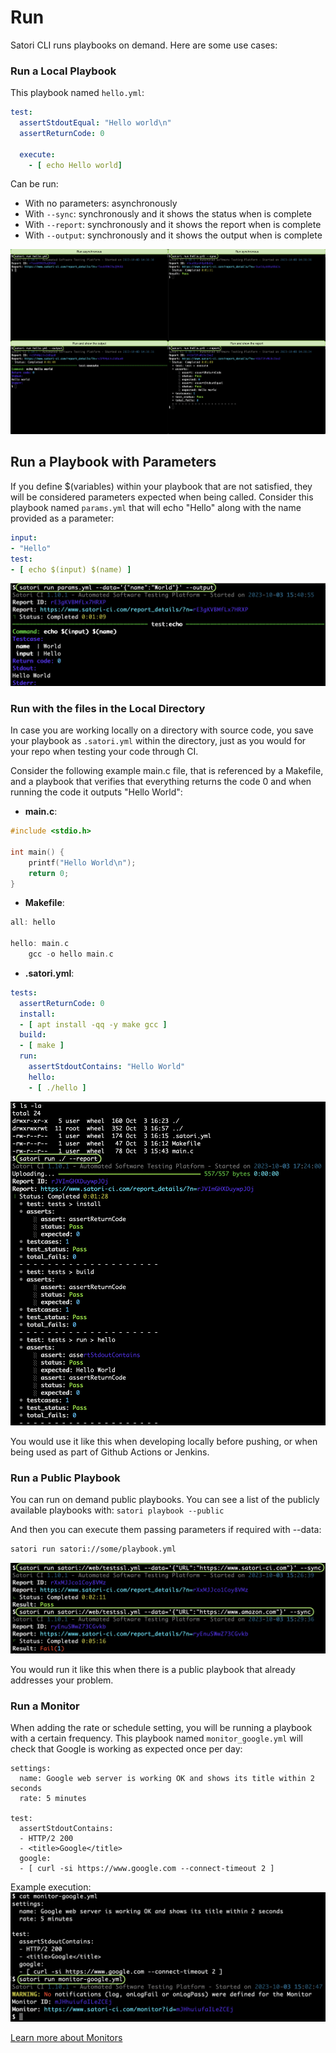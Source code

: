 # Run

Satori CLI runs playbooks on demand. Here are some use cases:

### Run a Local Playbook

This playbook named `hello.yml`:

```yml
test:
  assertStdoutEqual: "Hello world\n"
  assertReturnCode: 0

  execute:
    - [ echo Hello world]
```

Can be run:
- With no parameters: asynchronously
- With `--sync`: synchronously and it shows the status when is complete
- With `--report`: synchronously and it shows the report when is complete
- With `--output`: synchronously and it shows the output when is complete

![Run aync and async](img/run_1.png)

## Run a Playbook with Parameters

If you define $(variables) within your playbook that are not satisfied, they will be considered parameters expected when being called. Consider this playbook named `params.yml` that will echo "Hello" along with the name provided as a parameter:

```yml
input:
- "Hello"
test:
- [ echo $(input) $(name) ]
```

![Run with params](img/run_2.png)

### Run with the files in the Local Directory
In case you are working locally on a directory with source code, you save your playbook as `.satori.yml` within the directory, just as you would for your repo when testing your code through CI. 

Consider the following example main.c file, that is referenced by a Makefile, and a playbook that verifies that everything returns the code 0 and when running the code it outputs "Hello World":

- **main.c**:

```c
#include <stdio.h>

int main() {
    printf("Hello World\n");
    return 0;
}
```

- **Makefile**:

```c
all: hello

hello: main.c
	gcc -o hello main.c
```

- **.satori.yml**:
```yml
tests:
  assertReturnCode: 0
  install:
  - [ apt install -qq -y make gcc ]
  build:
  - [ make ]
  run:
    assertStdoutContains: "Hello World"
    hello:
    - [ ./hello ]
```

![Run with the files in the Local Directory](img/run_3.png)

You would use it like this when developing locally before pushing, or when being used as part of Github Actions or Jenkins. 

### Run a Public Playbook
You can run on demand public playbooks. You can see a list of the publicly available playbooks with: `satori playbook --public`

And then you can execute them passing parameters if required with --data:

```sh
satori run satori://some/playbook.yml
```

![Run a public playbook with a parameter](img/run_4.png)

You would run it like this when there is a public playbook that already addresses your problem.

### Run a Monitor

When adding the rate or schedule setting, you will be running a playbook with a certain frequency. This playbook named `monitor_google.yml` will check that Google is working as expected once per day:

```
settings:
  name: Google web server is working OK and shows its title within 2 seconds
  rate: 5 minutes

test:
  assertStdoutContains:
  - HTTP/2 200
  - <title>Google</title>
  google:
  - [ curl -si https://www.google.com --connect-timeout 2 ] 
```

Example execution:
![Monitor Google](img/run_5.png)

[Learn more about Monitors](monitor.md)

